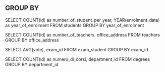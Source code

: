 ## GROUP BY

SELECT COUNT(id) as number_of_student_per_year, YEAR(enrolment_date) as year_of_enrolment FROM students GROUP BY year_of_enrolment

SELECT COUNT(id) as number_of_teachers, office_address FROM teachers GROUP BY office_address

SELECT AVG(vote), exam_id FROM exam_student GROUP BY exam_id

SELECT COUNT(id) as numero_di_corsi, department_id FROM degrees GROUP BY department_id